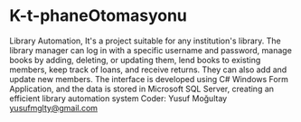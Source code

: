 # K-t-phaneOtomasyonu
Library Automation, It's a project suitable for any institution's library. The library manager can log in with a specific username and password, manage
books by adding, deleting, or updating them, lend books to existing members, keep track of loans, and receive returns. They can also add and update new
members. The interface is developed using C# Windows Form Application, and the data is stored in Microsoft SQL Server, creating an efficient library
automation system
Coder: Yusuf Moğultay yusufmglty@gmail.com

